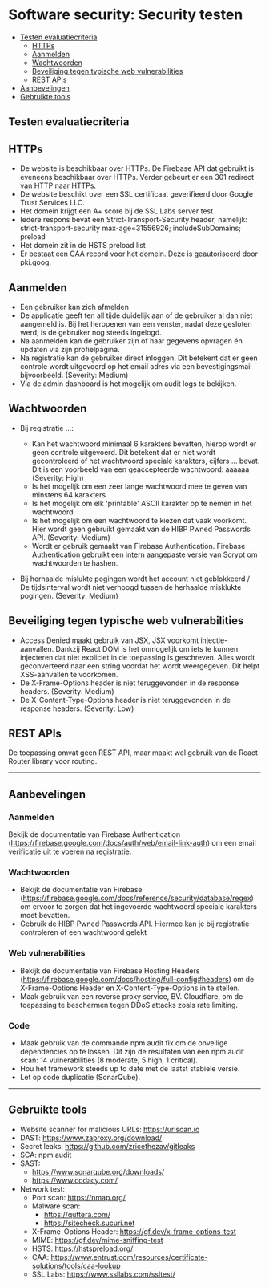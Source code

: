 # Software security: Security testen

- [Testen evaluatiecriteria](#Testen%20evaluatiecriteria)
  - [HTTPs](#HTTPs)
  - [Aanmelden](#Aanmelden)
  - [Wachtwoorden](#Wachtwoorden)
  - [Beveiliging tegen typische web vulnerabilities](#Beveiliging%20tegen%20typische%20web%20vulnerabilities)
  - [REST APIs](#REST%20APIs)
- [Aanbevelingen](#Aanbevelingen)
- [Gebruikte tools](#Gebruikte%20tools)

## Testen evaluatiecriteria

## HTTPs

- De website is beschikbaar over HTTPs. De Firebase API dat gebruikt is eveneens beschikbaar over HTTPs.
Verder gebeurt er een 301 redirect van HTTP naar HTTPs.
- De website beschikt over een SSL certificaat geverifieerd door Google Trust Services LLC.
- Het domein krijgt een A+ score bij de SSL Labs server test
- Iedere respons bevat een Strict-Transport-Security header, namelijk: strict-transport-security max-age=31556926; includeSubDomains; preload
- Het domein zit in de HSTS preload list
- Er bestaat een CAA record voor het domein. Deze is geautoriseerd door pki.goog.



## Aanmelden

- Een gebruiker kan zich afmelden
- De applicatie geeft ten all tijde duidelijk aan of de gebruiker al dan niet aangemeld is.
Bij het heropenen van een venster, nadat deze gesloten werd, is de gebruiker nog steeds ingelogd.
- Na aanmelden kan de gebruiker zijn of haar gegevens opvragen én updaten via zijn profielpagina. 
- Na registratie kan de gebruiker direct inloggen. Dit betekent dat er geen controle wordt uitgevoerd 
op het email adres via een bevestigingsmail bijvoorbeeld. (Severity: Medium)
- Via de admin dashboard is het mogelijk om audit logs te bekijken.
	


## Wachtwoorden

- Bij registratie ...: 
	- Kan het wachtwoord minimaal 6 karakters bevatten, hierop wordt er geen 
	controle uitgevoerd. Dit betekent dat er niet wordt gecontroleerd of het wachtwoord speciale karakters, 
	cijfers ... bevat. Dit is een voorbeeld van een geaccepteerde wachtwoord: aaaaaa (Severity: High)
	- Is het mogelijk om een zeer lange wachtwoord mee te geven van minstens 64 karakters. 
	- Is het mogelijk om elk 'printable' ASCII karakter op te nemen in het wachtwoord. 
	- Is het mogelijk om een wachtwoord te kiezen dat vaak voorkomt. Hier wordt geen gebruikt gemaakt
	van de HIBP Pwned Passwords API. (Severity: Medium)
	- Wordt er gebruik gemaakt van Firebase Authentication. Firebase Authentication gebruikt een 
	intern aangepaste versie van Scrypt om wachtwoorden te hashen. 

- Bij herhaalde mislukte pogingen wordt het account niet geblokkeerd / De tijdsinterval wordt niet verhoogd tussen de herhaalde misklukte pogingen. (Severity: Medium)
	
	

## Beveiliging tegen typische web vulnerabilities

- Access Denied maakt gebruik van JSX, JSX voorkomt injectie-aanvallen. Dankzij React DOM 
is het onmogelijk om iets te kunnen injecteren dat niet expliciet in de toepassing is geschreven. 
Alles wordt geconverteerd naar een string voordat het wordt weergegeven. Dit helpt XSS-aanvallen te voorkomen. 
- De X-Frame-Options header is niet teruggevonden in de response headers. (Severity: Medium)
- De X-Content-Type-Options header is niet teruggevonden in de response headers. (Severity: Low)


## REST APIs

De toepassing omvat geen REST API, maar maakt wel gebruik van de React Router library voor routing. 


--------------------------------------------------------------------------------------------------------------------

## Aanbevelingen

### Aanmelden
Bekijk de documentatie van Firebase Authentication (https://firebase.google.com/docs/auth/web/email-link-auth)
om een email verificatie uit te voeren na registratie.

### Wachtwoorden

- Bekijk de documentatie van Firebase (https://firebase.google.com/docs/reference/security/database/regex)
om ervoor te zorgen dat het ingevoerde wachtwoord speciale karakters moet bevatten.
- Gebruik de HIBP Pwned Passwords API. Hiermee kan je bij registratie controleren of een wachtwoord gelekt 

### Web vulnerabilities

- Bekijk de documentatie van Firebase Hosting Headers (https://firebase.google.com/docs/hosting/full-config#headers)
om de X-Frame-Options Header en X-Content-Type-Options in te stellen. 
- Maak gebruik van een reverse proxy service, BV. Cloudflare, om de toepassing te beschermen tegen DDoS attacks zoals rate limiting.

### Code

- Maak gebruik van de commande npm audit fix om de onveilige dependencies op te lossen.
Dit zijn de resultaten van een npm audit scan: 14 vulnerabilities (8 moderate, 5 high, 1 critical).
- Hou het framework steeds up to date met de laatst stabiele versie.
- Let op code duplicatie (SonarQube).

--------------------------------------------------------------------------------------------------------------------


## Gebruikte tools 

- Website scanner for malicious URLs: https://urlscan.io
- DAST: https://www.zaproxy.org/download/
- Secret leaks: https://github.com/zricethezav/gitleaks
- SCA: npm audit
- SAST: 
	- https://www.sonarqube.org/downloads/
	- https://www.codacy.com/
- Network test: 
	- Port scan: https://nmap.org/
	- Malware scan: 
		- https://quttera.com/
		- https://sitecheck.sucuri.net
	- X-Frame-Options Header: https://gf.dev/x-frame-options-test
	- MIME: https://gf.dev/mime-sniffing-test
	- HSTS: https://hstspreload.org/
	- CAA: https://www.entrust.com/resources/certificate-solutions/tools/caa-lookup
	- SSL Labs: https://www.ssllabs.com/ssltest/
